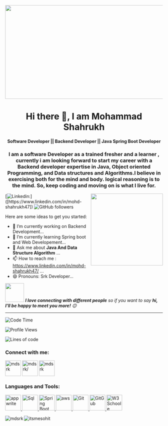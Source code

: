 

 <img  src="https://media.istockphoto.com/id/1349334980/vector/frontend-and-backend-behind-the-breech-door.jpg?s=1024x1024&w=is&k=20&c=hAIHIHrsOFYKI1AdAs9ElPW_PWqZWgCB2FVX0Wfx1H8=" width="1200" height = "300">

<h1 align="center"> Hi there 👋, I am Mohammad Shahrukh</h1>
   <h4 align="center"> Software Developer || Backend Developer || Java Spring Boot Developer</h4>
  
<h3 align = "center"> I am a software Developer as a trained fresher and a learner , currently i am looking forward to start my career with a Backend developer expertise in Java, Object oriented Programming, and Data structures and Algorithms.I believe in exercising both for the mind and body. logical reasoning is to the mind. So, keep coding and moving on is what I live for.</h3>

 <img align='right' src="https://media.giphy.com/media/M9gbBd9nbDrOTu1Mqx/giphy.gif" width="230">
   



[![Linkedin: ](https://img.shields.io/badge/-follow-blue?style=flat-square&logo=Linkedin&logoColor=white&link=[(https://www.linkedin.com/in/mohd-shahrukh47/))]([https://www.linkedin.com/in/mohd-shahrukh47])
![GitHub followers](https://img.shields.io/github/followers/anmol098?label=Follow&style=social)

Here are some ideas to get you started:

- 🔭 I’m currently working on Backend Development...
- 🌱 I’m currently learning Spring boot and Web Developement...
- 💬 Ask me about **Java And Data Structure Algorithm** ...
- 📫 How to reach me : https://www.linkedin.com/in/mohd-shahrukh47/ ...
- 😄 Pronouns: Srk Developer...

<img src="https://media.giphy.com/media/LnQjpWaON8nhr21vNW/giphy.gif" width="60"> <em><b>I love connecting with different people</b> so if you want to say <b>hi, I'll be happy to meet you more!</b> 😊</em>

---
<!--START_SECTION:waka-->
![Code Time](http://img.shields.io/badge/Code%20Time-2%2C205%20hrs%2011%20mins-blue)

![Profile Views](http://img.shields.io/badge/Profile%20Views-1188-blue)

![Lines of code](https://img.shields.io/badge/From%20Hello%20World%20I%27ve%20Written-4.8%20million%20lines%20of%20code-blue)



<h3 align="left">Connect with me:</h3>
<p align="left">
  
<a href="https://leetcode.com/mohdsaifi/" target ="blank"><img align="center" src="https://lh3.googleusercontent.com/p/AF1QipNZ7B52y87FgrIfurO5gCBdBLvOQjbXZf88b6Up=s680-w680-h510" alt="mdsrk" height="50" width="50" /></a>
<a href="https://www.linkedin.com/in/mohd-shahrukh47/" target="blank"><img align="center" src="https://play-lh.googleusercontent.com/kMofEFLjobZy_bCuaiDogzBcUT-dz3BBbOrIEjJ-hqOabjK8ieuevGe6wlTD15QzOqw=w240-h480-rw" alt="mdsrk/" height="50" width="50" /></a>
<a href="https://www.hackerrank.com/mohdshahrukhmzn1?hr_r=1" target="blank"><img align="center" src="https://upload.wikimedia.org/wikipedia/commons/4/40/HackerRank_Icon-1000px.png" alt="mdsrk" height="50" width="50" /></a>


</p>

<h3 align="left">Languages and Tools:</h3>
<p align="left">
   <a href="https://www.java.com/en/" target="_blank" rel="noreferrer"> <img src="https://upload.wikimedia.org/wikipedia/en/thumb/3/30/Java_programming_language_logo.svg/320px-Java_programming_language_logo.svg.png" alt="appwrite" width="50" height=50"/> </a>
 <a href="https://www.mysql.com/" target="_blank" rel="noreferrer"> <img src="https://www.simplilearn.com/ice9/free_resources_article_thumb/difference_between_sql_and_mysql.jpg" alt="Sql" width="50" height="50"/> </a>
  <a href="https://spring.io/projects/spring-boot" target="_blank" rel="noreferrer"> <img src="https://static.javatpoint.com/springboot/images/spring-boot-tutorial.jpg" alt="Spring Boot" width="50" height="50"/> </a>   
   <a href="https://aws.amazon.com" target="_blank" rel="noreferrer"> <img src="https://upload.wikimedia.org/wikipedia/commons/thumb/9/93/Amazon_Web_Services_Logo.svg/1200px-Amazon_Web_Services_Logo.svg.png" alt="aws" width="50" height="50"/> </a>
   <a href="https://git-scm.com/" target="_blank" rel="noreferrer"> <img src="https://git-scm.com/images/logos/downloads/Git-Icon-1788C.png" alt="Git" width="50" height="50"/> </a> 
   <a href="https://github.com/" target="_blank" rel="noreferrer"> <img src="https://thurrott-assets.nyc3.digitaloceanspaces.com/web/wp-content/uploads/sites/2/2023/01/GitHub.jpeg" alt="GitGub" width="50" height="50"/> </a>
   <a href="https://www.w3schools.com/cpp/" target="_blank" rel="noreferrer"> <img src="https://encrypted-tbn0.gstatic.com/images?q=tbn:ANd9GcRW185nD-Y_x6ssFNu3OVkK2-uayTxmm3JZB_rf_zzLltT_hAhaH8aobOyMdxQCvTBG9M4&usqp=CAU" alt="W3 Schoole" width="50" height="50"/> </a>
   
  </p>

<p><img align="left" src="https://github-readme-stats.vercel.app/api/top-langs?username=itsmesohit&show_icons=true&locale=en&layout=compact" alt="mdsrk" /></p>



<p><img align="center" src="https://github-readme-streak-stats.herokuapp.com/?user=itsmesohit&" alt="itsmesohit" /></p>
